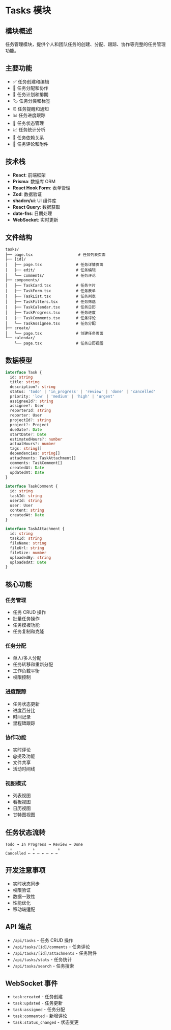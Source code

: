 # Tasks 模块

## 模块概述
任务管理模块，提供个人和团队任务的创建、分配、跟踪、协作等完整的任务管理功能。

## 主要功能
- ✅ 任务创建和编辑
- 👥 任务分配和协作
- 📅 任务计划和排期
- 🏷️ 任务分类和标签
- ⏰ 任务提醒和通知
- 📊 任务进度跟踪
- 🔄 任务状态管理
- 📈 任务统计分析
- 🔗 任务依赖关系
- 📝 任务评论和附件

## 技术栈
- **React**: 前端框架
- **Prisma**: 数据库 ORM
- **React Hook Form**: 表单管理
- **Zod**: 数据验证
- **shadcn/ui**: UI 组件库
- **React Query**: 数据获取
- **date-fns**: 日期处理
- **WebSocket**: 实时更新

## 文件结构
```
tasks/
├── page.tsx                    # 任务列表页面
├── [id]/
│   ├── page.tsx               # 任务详情页面
│   ├── edit/                  # 任务编辑
│   └── comments/              # 任务评论
├── components/
│   ├── TaskCard.tsx           # 任务卡片
│   ├── TaskForm.tsx           # 任务表单
│   ├── TaskList.tsx           # 任务列表
│   ├── TaskFilters.tsx        # 任务筛选
│   ├── TaskCalendar.tsx       # 任务日历
│   ├── TaskProgress.tsx       # 任务进度
│   ├── TaskComments.tsx       # 任务评论
│   └── TaskAssignee.tsx       # 任务分配
├── create/
│   └── page.tsx               # 创建任务页面
└── calendar/
    └── page.tsx               # 任务日历视图
```

## 数据模型
```typescript
interface Task {
  id: string
  title: string
  description?: string
  status: 'todo' | 'in_progress' | 'review' | 'done' | 'cancelled'
  priority: 'low' | 'medium' | 'high' | 'urgent'
  assigneeId?: string
  assignee?: User
  reporterId: string
  reporter: User
  projectId?: string
  project?: Project
  dueDate?: Date
  startDate?: Date
  estimatedHours?: number
  actualHours?: number
  tags: string[]
  dependencies: string[]
  attachments: TaskAttachment[]
  comments: TaskComment[]
  createdAt: Date
  updatedAt: Date
}

interface TaskComment {
  id: string
  taskId: string
  userId: string
  user: User
  content: string
  createdAt: Date
}

interface TaskAttachment {
  id: string
  taskId: string
  fileName: string
  fileUrl: string
  fileSize: number
  uploadedBy: string
  uploadedAt: Date
}
```

## 核心功能

### 任务管理
- 任务 CRUD 操作
- 批量任务操作
- 任务模板功能
- 任务复制和克隆

### 任务分配
- 单人/多人分配
- 任务转移和重新分配
- 工作负载平衡
- 权限控制

### 进度跟踪
- 任务状态更新
- 进度百分比
- 时间记录
- 里程碑跟踪

### 协作功能
- 实时评论
- @提及功能
- 文件共享
- 活动时间线

### 视图模式
- 列表视图
- 看板视图
- 日历视图
- 甘特图视图

## 任务状态流转
```
Todo → In Progress → Review → Done
  ↓         ↓          ↓
Cancelled ← ← ← ← ← ← ←
```

## 开发注意事项
- 实时状态同步
- 权限验证
- 数据一致性
- 性能优化
- 移动端适配

## API 端点
- `/api/tasks` - 任务 CRUD 操作
- `/api/tasks/[id]/comments` - 任务评论
- `/api/tasks/[id]/attachments` - 任务附件
- `/api/tasks/stats` - 任务统计
- `/api/tasks/search` - 任务搜索

## WebSocket 事件
- `task:created` - 任务创建
- `task:updated` - 任务更新
- `task:assigned` - 任务分配
- `task:commented` - 新增评论
- `task:status_changed` - 状态变更